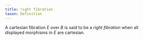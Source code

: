 ```yaml
---
title: right fibration
taxon: Definition
---
```


A cartesian fibration $E$ over $B$ is said to be a *right fibration*
when all displayed morphisms in $E$ are cartesian.
